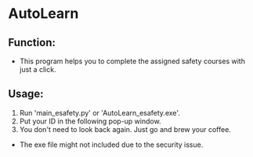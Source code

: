 # AutoLearn

## Function:
* This program helps you to complete the assigned safety courses with just a click.

## Usage:
1. Run 'main_esafety.py' or 'AutoLearn_esafety.exe'.
2. Put your ID in the following pop-up window.
3. You don't need to look back again. Just go and brew your coffee.
* The exe file might not included due to the security issue.
